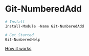 Git-NumberedAdd
===============

```ps1
# Install
Install-Module -Name Git-NumberedAdd

# Get Started
Git-NumberedHelp
```

[How it works](https://itenium.be/blog/dev-setup/git-numbered-add-for-powershell/)
